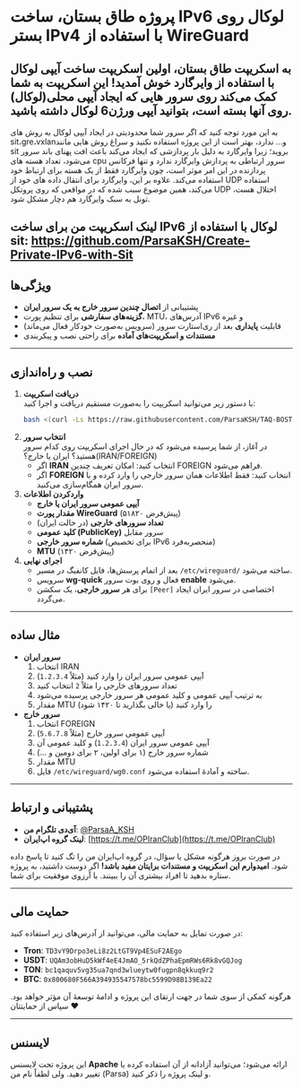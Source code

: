 # پروژه ‌طاق بستان، ساخت IPv6 لوکال روی بستر IPv4 با استفاده از WireGuard

به **اسکریپت طاق بستان، اولین اسکریپت ساخت آیپی لوکال با استفاده از وایرگارد**
خوش آمدید! این اسکریپت به شما کمک می‌کند روی سرور هایی که ایجاد آیپی محلی(لوکال) روی آنها بسته است، بتوانید آیپی ورژن6 لوکال داشته باشید.
---
به این مورد توجه کنید که اگر سرور شما محدودیتی در ایجاد آیپی لوکال به روش های sit،gre،vxlanو... ندارد، بهتر است از این پروژه استفاده نکنید و سراغ روش هایی مانند sit بروید؛ زیرا وایرگارد به دلیل بار پردازشی که ایجاد می‌کند باعث افت پهنای باند سرور می‌شود، تعداد هسته های cpu سرور ارتباطی به پردازش وایرگارد ندارد و تنها فرکانس پردازنده در این امر موثر است، چون وایرگارد فقط از یک هسته برای ارتباط خود استفاده می‌کند.
علاوه بر این، وایرگارد برای انتقال داده های خود از UDP استفاده می‌کند، همین موضوع سبب شده که در مواقعی که روی پروتکل UDP اختلال هست، تونل به سبک وایرگارد هم دچار مشکل شود.

لینک اسکریپت من برای ساخت IPv6 لوکال با استفاده از sit: https://github.com/ParsaKSH/Create-Private-IPv6-with-Sit
---

## **ویژگی‌ها**
- پشتیبانی از **اتصال چندین سرور خارج به یک سرور ایران**  
- **گزینه‌های سفارشی** برای تنظیم پورت، MTU، آدرس‌های IPv6 و غیره  
- قابلیت **پایداری** بعد از ری‌استارت سرور (سرویس به‌صورت خودکار فعال می‌ماند)  
- **مستندات و اسکریپت‌های آماده** برای راحتی نصب و پیکربندی

---

## **نصب و راه‌اندازی**
1. **دریافت اسکریپت**  
   با دستور زیر می‌توانید اسکریپت را به‌صورت مستقیم دریافت و اجرا کنید:
   ```bash
   bash <(curl -Ls https://raw.githubusercontent.com/ParsaKSH/TAQ-BOSTAN/main/script.sh)

2. **انتخاب سرور**  
   در آغاز، از شما پرسیده می‌شود که در حال اجرای اسکریپت روی کدام سرور هستید؟ ایران یا خارج؟(IRAN/FOREIGN)
   - اگر **IRAN** انتخاب کنید: امکان تعریف چندین FOREIGN فراهم می‌شود.  
   - اگر **FOREIGN** انتخاب کنید: فقط اطلاعات همان سرور خارجی را وارد کرده و با سرور ایران همگام‌سازی می‌کنید.
3. **واردکردن اطلاعات**  
   - **آیپی عمومی سرور ایران یا خارج**  
   - **مقدار پورت WireGuard** (پیش‌فرض ۵۱۸۲۰)  
   - **تعداد سرورهای خارجی** (در حالت ایران)  
   - **کلید عمومی (PublicKey)** سرور مقابل  
   - **شماره سرور خارجی** (برای تخصیص IPv6 منحصربه‌فرد)  
   - **MTU** (پیش‌فرض ۱۴۲۰)  
4. **اجرای نهایی**  
   - بعد از اتمام پرسش‌ها، فایل کانفیگ در مسیر `/etc/wireguard/` ساخته می‌شود.  
   - سرویس **wg-quick** فعال و روی بوت سرور **enable** می‌شود.  
   - برای هر **سرور خارجی**، یک سکشن `[Peer]` اختصاصی در سرور ایران ایجاد می‌گردد.

---

## **مثال ساده**
- **سرور ایران**  
  1. انتخاب IRAN  
  2. آیپی عمومی سرور ایران را وارد کنید (مثلاً `1.2.3.4`)  
  3. تعداد سرورهای خارجی را مثلاً `2` انتخاب کنید  
  4. به ترتیب آیپی عمومی و کلید عمومی هر سرور خارجی پرسیده می‌شود  
  5. مقدار MTU را وارد کنید (یا خالی بگذارید تا ۱۴۲۰ شود)  
- **سرور خارج**  
  1. انتخاب FOREIGN  
  2. آیپی عمومی سرور خارج (مثلاً `5.6.7.8`)  
  3. آیپی عمومی سرور ایران (`1.2.3.4`) و کلید عمومی آن  
  4. شماره سرور خارج (۱ برای اولین، ۲ برای دومین و ...)  
  5. مقدار MTU  
  6. فایل `/etc/wireguard/wg0.conf` ساخته و آمادهٔ استفاده می‌شود.

---

## **پشتیبانی و ارتباط**
- **آی‌دی تلگرام من**: [@ParsaA_KSH](https://t.me/ParsaA_KSH)  
- **لینک گروه اپ‌ایران**: [https://t.me/OPIranClub](https://t.me/OPIranClub)

در صورت بروز هرگونه مشکل یا سؤال، در گروه اپ‌ایران من را تگ کنید تا پاسخ داده شود.
**امیدوارم این اسکریپت و مستندات برایتان مفید باشد!** اگر دوست داشتید، به پروژه ستاره بدهید تا افراد بیشتری آن را ببینند. با آرزوی موفقیت برای شما.

---

## **حمایت مالی**
در صورت تمایل به حمایت مالی، می‌توانید از آدرس‌های زیر استفاده کنید:

- **Tron**: `TD3vY9Drpo3eLi8z2LtGT9Vp4ESuF2AEgo`  
- **USDT**: `UQAm3obHuD5kWf4eE4JmAO_5rkQdZPhaEpmRWs6Rk8vGQJog`  
- **TON**: `bc1qaquv5vg35ua7qnd3wlueytw0fugpn8qkkuq9r2`  
- **BTC**: `0x800680F566A394935547578bc5599D98B139Ea22`

هرگونه کمکی از سوی شما در جهت ارتقای این پروژه و ادامهٔ توسعهٔ آن مؤثر خواهد بود. سپاس از حمایتتان ❤️

---

## **لایسنس**
این پروژه تحت لایسنس **Apache** ارائه می‌شود؛ می‌توانید آزادانه از آن استفاده کرده یا تغییر دهید. ولی لطفاً نام من (Parsa) و لینک پروژه را ذکر کنید.



